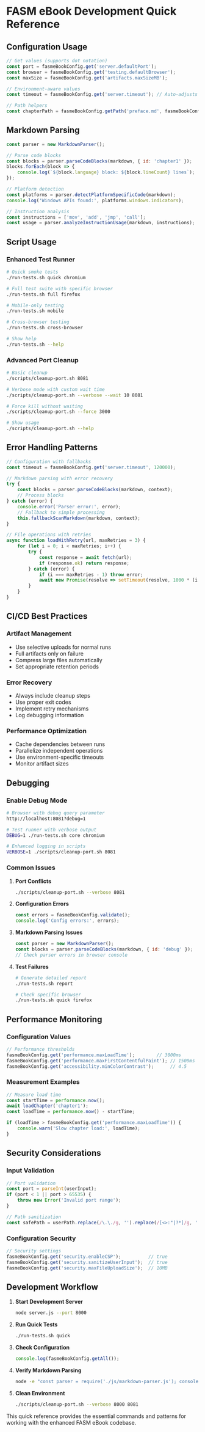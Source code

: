 # FASM eBook Development Quick Reference

## Configuration Usage

```javascript
// Get values (supports dot notation)
const port = fasmeBookConfig.get('server.defaultPort');
const browser = fasmeBookConfig.get('testing.defaultBrowser');
const maxSize = fasmeBookConfig.get('artifacts.maxSizeMB');

// Environment-aware values
const timeout = fasmeBookConfig.get('server.timeout'); // Auto-adjusts for CI/dev/prod

// Path helpers
const chapterPath = fasmeBookConfig.getPath('preface.md', fasmeBookConfig.get('paths.chapters'));
```

## Markdown Parsing

```javascript
const parser = new MarkdownParser();

// Parse code blocks
const blocks = parser.parseCodeBlocks(markdown, { id: 'chapter1' });
blocks.forEach(block => {
    console.log(`${block.language} block: ${block.lineCount} lines`);
});

// Platform detection
const platforms = parser.detectPlatformSpecificCode(markdown);
console.log('Windows APIs found:', platforms.windows.indicators);

// Instruction analysis
const instructions = ['mov', 'add', 'jmp', 'call'];
const usage = parser.analyzeInstructionUsage(markdown, instructions);
```

## Script Usage

### Enhanced Test Runner
```bash
# Quick smoke tests
./run-tests.sh quick chromium

# Full test suite with specific browser
./run-tests.sh full firefox

# Mobile-only testing
./run-tests.sh mobile

# Cross-browser testing
./run-tests.sh cross-browser

# Show help
./run-tests.sh --help
```

### Advanced Port Cleanup
```bash
# Basic cleanup
./scripts/cleanup-port.sh 8081

# Verbose mode with custom wait time
./scripts/cleanup-port.sh --verbose --wait 10 8081

# Force kill without waiting
./scripts/cleanup-port.sh --force 3000

# Show usage
./scripts/cleanup-port.sh --help
```

## Error Handling Patterns

```javascript
// Configuration with fallbacks
const timeout = fasmeBookConfig.get('server.timeout', 120000);

// Markdown parsing with error recovery
try {
    const blocks = parser.parseCodeBlocks(markdown, context);
    // Process blocks
} catch (error) {
    console.error('Parser error:', error);
    // Fallback to simple processing
    this.fallbackScanMarkdown(markdown, context);
}

// File operations with retries
async function loadWithRetry(url, maxRetries = 3) {
    for (let i = 0; i < maxRetries; i++) {
        try {
            const response = await fetch(url);
            if (response.ok) return response;
        } catch (error) {
            if (i === maxRetries - 1) throw error;
            await new Promise(resolve => setTimeout(resolve, 1000 * (i + 1)));
        }
    }
}
```

## CI/CD Best Practices

### Artifact Management
- Use selective uploads for normal runs
- Full artifacts only on failure
- Compress large files automatically
- Set appropriate retention periods

### Error Recovery
- Always include cleanup steps
- Use proper exit codes
- Implement retry mechanisms
- Log debugging information

### Performance Optimization
- Cache dependencies between runs
- Parallelize independent operations
- Use environment-specific timeouts
- Monitor artifact sizes

## Debugging

### Enable Debug Mode
```bash
# Browser with debug query parameter
http://localhost:8081?debug=1

# Test runner with verbose output
DEBUG=1 ./run-tests.sh core chromium

# Enhanced logging in scripts
VERBOSE=1 ./scripts/cleanup-port.sh 8081
```

### Common Issues

1. **Port Conflicts**
   ```bash
   ./scripts/cleanup-port.sh --verbose 8081
   ```

2. **Configuration Errors**
   ```javascript
   const errors = fasmeBookConfig.validate();
   console.log('Config errors:', errors);
   ```

3. **Markdown Parsing Issues**
   ```javascript
   const parser = new MarkdownParser();
   const blocks = parser.parseCodeBlocks(markdown, { id: 'debug' });
   // Check parser errors in browser console
   ```

4. **Test Failures**
   ```bash
   # Generate detailed report
   ./run-tests.sh report
   
   # Check specific browser
   ./run-tests.sh quick firefox
   ```

## Performance Monitoring

### Configuration Values
```javascript
// Performance thresholds
fasmeBookConfig.get('performance.maxLoadTime');        // 3000ms
fasmeBookConfig.get('performance.maxFirstContentfulPaint'); // 1500ms
fasmeBookConfig.get('accessibility.minColorContrast');      // 4.5
```

### Measurement Examples
```javascript
// Measure load time
const startTime = performance.now();
await loadChapter('chapter1');
const loadTime = performance.now() - startTime;

if (loadTime > fasmeBookConfig.get('performance.maxLoadTime')) {
    console.warn('Slow chapter load:', loadTime);
}
```

## Security Considerations

### Input Validation
```javascript
// Port validation
const port = parseInt(userInput);
if (port < 1 || port > 65535) {
    throw new Error('Invalid port range');
}

// Path sanitization
const safePath = userPath.replace(/\.\./g, '').replace(/[<>:"|?*]/g, '');
```

### Configuration Security
```javascript
// Security settings
fasmeBookConfig.get('security.enableCSP');          // true
fasmeBookConfig.get('security.sanitizeUserInput');  // true
fasmeBookConfig.get('security.maxFileUploadSize');  // 10MB
```

## Development Workflow

1. **Start Development Server**
   ```bash
   node server.js --port 8000
   ```

2. **Run Quick Tests**
   ```bash
   ./run-tests.sh quick
   ```

3. **Check Configuration**
   ```javascript
   console.log(fasmeBookConfig.getAll());
   ```

4. **Verify Markdown Parsing**
   ```bash
   node -e "const parser = require('./js/markdown-parser.js'); console.log('✅ Parser ready');"
   ```

5. **Clean Environment**
   ```bash
   ./scripts/cleanup-port.sh --verbose 8000 8081
   ```

This quick reference provides the essential commands and patterns for working with the enhanced FASM eBook codebase.